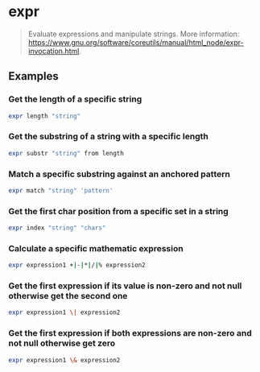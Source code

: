 # expr

> Evaluate expressions and manipulate strings. More information: <https://www.gnu.org/software/coreutils/manual/html_node/expr-invocation.html>.

## Examples

### Get the length of a specific string

```bash
expr length "string"
```

### Get the substring of a string with a specific length

```bash
expr substr "string" from length
```

### Match a specific substring against an anchored pattern

```bash
expr match "string" 'pattern'
```

### Get the first char position from a specific set in a string

```bash
expr index "string" "chars"
```

### Calculate a specific mathematic expression

```bash
expr expression1 +|-|*|/|% expression2
```

### Get the first expression if its value is non-zero and not null otherwise get the second one

```bash
expr expression1 \| expression2
```

### Get the first expression if both expressions are non-zero and not null otherwise get zero

```bash
expr expression1 \& expression2
```
